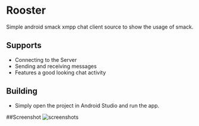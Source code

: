 # Rooster
Simple android smack xmpp chat client source to show the usage of smack.

## Supports

* Connecting to the Server
* Sending and receiving messages
* Features a good looking chat activity

## Building

* Simply open the project in Android Studio and run the app.

##Screenshot
![screenshots](http://www.blikoon.com/wp-content/uploads/2016/04/rooster_full_chat_processed.png)


